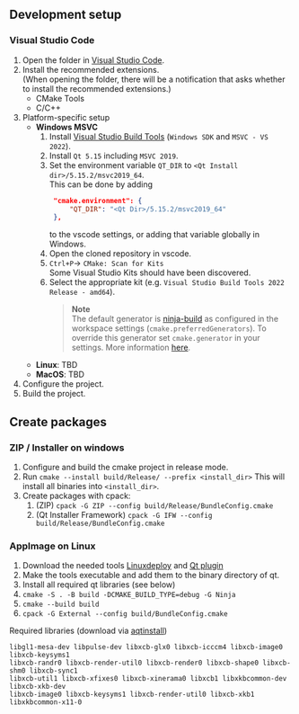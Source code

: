 ## Development setup

### Visual Studio Code

1. Open the folder in [Visual Studio Code](https://code.visualstudio.com/).
2. Install the recommended extensions.  
   (When opening the folder, there will be a notification that asks whether to install the
   recommended extensions.)
    - CMake Tools
    - C/C++
3. Platform-specific setup
    <!-- - **Windows GNU**
        1. `Ctrl+P`→ `CMake: Edit User-Local CMake Kits`
        2. Add the following kit:
           ```json
            {
                "name": "Qt MinGW",
                "compilers": {
                    "C": "<Qt Install Dir>/Tools/mingw1120_64/bin/gcc.exe",
                    "CXX": "<Qt Install Dir>/Tools/mingw1120_64/bin/g++.exe"
                },
                "environmentVariables": {
                    "QT_DIR": "<Qt Install Dir>/6.3.2/mingw_64"
                }
            }
           ```
        3. Select the new kit. -->
    - **Windows MSVC**
        1. Install [Visual Studio Build
           Tools](https://visualstudio.microsoft.com/de/downloads/#build-tools-for-visual-studio-2022)
           (`Windows SDK` and `MSVC - VS 2022`).
        2. Install `Qt 5.15` including `MSVC 2019`.
        3. Set the environment variable `QT_DIR` to `<Qt Install dir>/5.15.2/msvc2019_64`.  
           This can be done by adding
           ```json
            "cmake.environment": {
                "QT_DIR": "<Qt Dir>/5.15.2/msvc2019_64"
            },
           ```
           to the vscode settings, or adding that variable globally in Windows.
        4. Open the cloned repository in vscode.
        5. `Ctrl+P`→ `CMake: Scan for Kits`  
           Some Visual Studio Kits should have been discovered.
        6. Select the appropriate kit (e.g. `Visual Studio Build Tools 2022 Release - amd64`).
            > **Note**  
            > The default generator is [ninja-build](https://ninja-build.org/) as
            > configured in the workspace settings (`cmake.preferredGenerators`). To
            > override this generator set `cmake.generator` in your settings.
            > More information [here](https://github.com/microsoft/vscode-cmake-tools/blob/main/docs/configure.md#the-cmake-tools-configure-step).
    - **Linux**: TBD
    - **MacOS**: TBD
4. Configure the project.
5. Build the project.

## Create packages

### ZIP / Installer on windows
1. Configure and build the cmake project in release mode.
2. Run `cmake --install build/Release/ --prefix <install_dir>`
    This will install all binaries into `<install_dir>`.
3. Create packages with cpack:
    1. (ZIP) `cpack -G ZIP --config build/Release/BundleConfig.cmake`
    2. (Qt Installer Framework) `cpack -G IFW --config build/Release/BundleConfig.cmake`


### AppImage on Linux
1. Download the needed tools [Linuxdeploy](https://github.com/linuxdeploy/linuxdeploy/releases) and [Qt plugin](https://github.com/linuxdeploy/linuxdeploy-plugin-qt/releases)
2. Make the tools executable and add them to the binary directory of qt.
3. Install all required qt libraries (see below)
4. `cmake -S . -B build -DCMAKE_BUILD_TYPE=debug -G Ninja`
5. `cmake --build build`
6. `cpack -G External --config build/BundleConfig.cmake`

Required libraries (download via [aqtinstall](https://github.com/miurahr/aqtinstall))
```
libgl1-mesa-dev libpulse-dev libxcb-glx0 libxcb-icccm4 libxcb-image0 libxcb-keysyms1 
libxcb-randr0 libxcb-render-util0 libxcb-render0 libxcb-shape0 libxcb-shm0 libxcb-sync1 
libxcb-util1 libxcb-xfixes0 libxcb-xinerama0 libxcb1 libxkbcommon-dev libxcb-xkb-dev 
libxcb-image0 libxcb-keysyms1 libxcb-render-util0 libxcb-xkb1 libxkbcommon-x11-0
```
